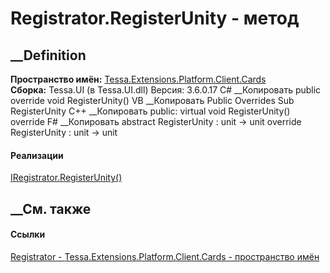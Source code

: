 # Registrator.RegisterUnity - метод
##  __Definition
 **Пространство имён:**
[Tessa.Extensions.Platform.Client.Cards](N_Tessa_Extensions_Platform_Client_Cards.htm)  
 **Сборка:** Tessa.UI (в Tessa.UI.dll) Версия: 3.6.0.17
C# __Копировать
     public override void RegisterUnity()
VB __Копировать
     Public Overrides Sub RegisterUnity
C++ __Копировать
     public:
    virtual void RegisterUnity() override
F# __Копировать
     abstract RegisterUnity : unit -> unit 
    override RegisterUnity : unit -> unit 
#### Реализации
[IRegistrator.RegisterUnity()](M_Tessa_Extensions_IRegistrator_RegisterUnity.htm)  
##  __См. также
#### Ссылки
[Registrator - ](T_Tessa_Extensions_Platform_Client_Cards_Registrator.htm)
[Tessa.Extensions.Platform.Client.Cards - пространство
имён](N_Tessa_Extensions_Platform_Client_Cards.htm)
